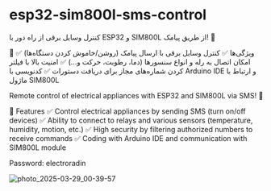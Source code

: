 # esp32-sim800l-sms-control

کنترل وسایل برقی از راه دور با ESP32 و SIM800L از طریق پیامک! 📲

🎯 ویژگی‌ها
✅ کنترل وسایل برقی با ارسال پیامک (روشن/خاموش کردن دستگاه‌ها)
✅ امکان اتصال به رله و انواع سنسورها (دما، رطوبت، حرکت و...)
✅ امنیت بالا با فیلتر کردن شماره‌های مجاز برای دریافت دستورات
✅ کدنویسی با Arduino IDE و ارتباط با ماژول SIM800L



Remote control of electrical appliances with ESP32 and SIM800L via SMS! 📲

🎯 Features
✅ Control electrical appliances by sending SMS (turn on/off devices)
✅ Ability to connect to relays and various sensors (temperature, humidity, motion, etc.)
✅ High security by filtering authorized numbers to receive commands
✅ Coding with Arduino IDE and communication with SIM800L module

Password: electroradin


![photo_2025-03-29_00-39-57](https://github.com/user-attachments/assets/f91720ae-0a35-4d98-8474-4815e1511ab8)
